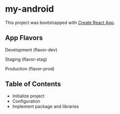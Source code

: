 # my-android
This project was bootstrapped with [Create React App](https://github.com/facebook/create-react-app).

## App Flavors

Development (flavor-dev)

Staging (flavor-stag)

Production (flavor-prod)

## Table of Contents

- Initialize project
- Configuration
- Implement package and libraries